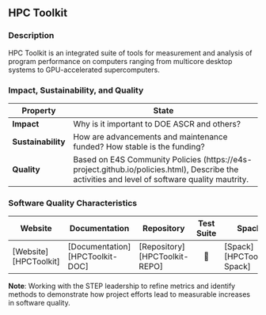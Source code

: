 ## HPC Toolkit

### Description

HPC Toolkit is an integrated suite of tools for measurement and analysis of program performance on computers ranging from multicore desktop systems to GPU-accelerated supercomputers.

### Impact, Sustainability, and Quality

<table class="isq_table">
  <thead>
    <tr>
      <th>Property</th>
      <th style="text-align: center">State</th>
    </tr>
  </thead>
  <tbody>
    <tr>
      <td>
        <strong>Impact</strong>
      </td>
      <td>
        Why is it important to DOE ASCR and others?
      </td>
    </tr>
    <tr>
      <td>
        <strong>Sustainability</strong>
      </td>
      <td>
        How are advancements and maintenance funded? How stable is the funding?
      </td>
    </tr>
    <tr>
      <td>
        <strong>Quality</strong>
      </td>
      <td>
        Based on E4S Community Policies (https://e4s-project.github.io/policies.html), Describe the activities and level of software quality mautrity.
      </td>
    </tr>
  </tbody>
</table>

### Software Quality Characteristics

<table class="status_table">
  <thead>
    <tr>
      <th style="text-align: center">Website</th>
      <th style="text-align: center">Documentation</th>
      <th style="text-align: center">Repository</th>
      <th style="text-align: center">Test Suite</th>
      <th style="text-align: center">Spack</th>
      <th style="text-align: center">E4S</th>
      <th style="text-align: center">Smoke Test</th>
    </tr>
  </thead>
  <tbody>
    <tr>
      <td markdown="span">
        [Website][HPCToolkit]
      </td><!-- Website -->
      <td markdown="span">
        [Documentation][HPCToolkit-DOC]
      </td><!-- Documentation -->
      <td markdown="span">
        [Repository][HPCToolkit-REPO]
      </td><!-- Repository -->
      <td style="text-align: center" markdown="span">🚫</td><!-- Test Suite -->
      <td markdown="span">
        [Spack][HPCToolkit-Spack]
      </td><!-- Spack -->
      <td style="text-align: center" markdown="span">✅</td><!-- E4S -->
      <td style="text-align: center" markdown="span">✅</td><!-- Smoke Test -->
    </tr>
  </tbody>
</table>

**Note**: Working with the STEP leadership to refine metrics and identify methods to demonstrate how project efforts lead to measurable increases in software quality.

[HPCToolkit]: https://hpctoolkit.org
[HPCToolkit-DOC]: https://hpctoolkit.org/documentation.html
[HPCToolkit-REPO]: https://gitlab.com/hpctoolkit/hpctoolkit
[HPCToolkit-Spack]: https://github.com/spack/spack/blob/develop/var/spack/repos/builtin/packages/hpctoolkit/package.py
